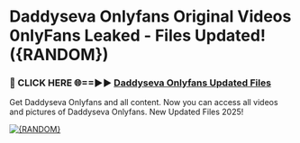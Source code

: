 # Daddyseva Onlyfans Original Videos 0nlyFans Leaked - Files Updated! ({RANDOM})

<h3>🔴 CLICK HERE 🌐==►► <a href="https://betterlinks.top/A2PfLJ" rel="nofollow">Daddyseva Onlyfans Updated Files</a></h3>

Get Daddyseva Onlyfans and all content. Now you can access all videos and pictures of Daddyseva Onlyfans. New Updated Files 2025!

[![{RANDOM}](https://i.imgur.com/ppqm5kG.gif)](https://betterlinks.top/A2PfLJ)